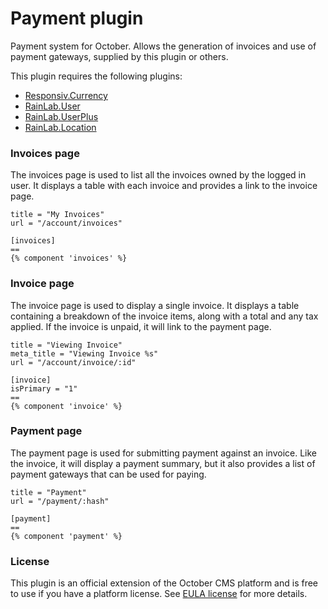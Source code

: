 # Payment plugin

Payment system for October. Allows the generation of invoices and use of payment gateways, supplied by this plugin or others.

This plugin requires the following plugins:

- [Responsiv.Currency](http://octobercms.com/plugin/responsiv-currency)
- [RainLab.User](http://octobercms.com/plugin/rainlab-user)
- [RainLab.UserPlus](http://octobercms.com/plugin/rainlab-userplus)
- [RainLab.Location](http://octobercms.com/plugin/rainlab-location)

### Invoices page

The invoices page is used to list all the invoices owned by the logged in user. It displays a table with each invoice and provides a link to the invoice page.

    title = "My Invoices"
    url = "/account/invoices"

    [invoices]
    ==
    {% component 'invoices' %}

### Invoice page

The invoice page is used to display a single invoice. It displays a table containing a breakdown of the invoice items, along with a total and any tax applied. If the invoice is unpaid, it will link to the payment page.

    title = "Viewing Invoice"
    meta_title = "Viewing Invoice %s"
    url = "/account/invoice/:id"

    [invoice]
    isPrimary = "1"
    ==
    {% component 'invoice' %}

### Payment page

The payment page is used for submitting payment against an invoice. Like the invoice, it will display a payment summary, but it also provides a list of payment gateways that can be used for paying.

    title = "Payment"
    url = "/payment/:hash"

    [payment]
    ==
    {% component 'payment' %}

### License

This plugin is an official extension of the October CMS platform and is free to use if you have a platform license. See [EULA license](LICENSE.md) for more details.
